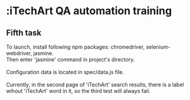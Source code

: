 # :iTechArt QA automation training
## Fifth task
To launch, install following npm packages: chromedriver, selenium-webdriver, jasmine. </br>Then enter 'jasmine' command in project's directory. </br> </br>
Configuration data is located in spec/data.js file. </br> </br>
Currently, in the second page of 'iTechArt' search results, there is a label wihout 'iTechArt' word in it, so the third test will always fail.
